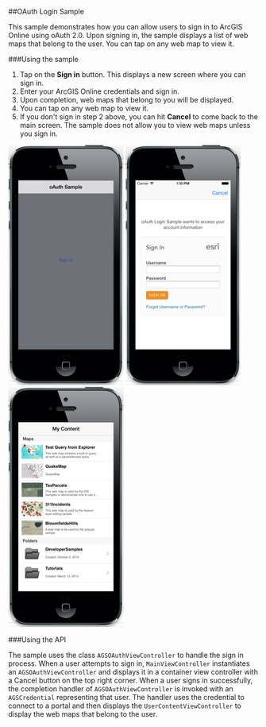 ##OAuth Login Sample

This sample demonstrates how you can allow users to sign in to ArcGIS Online using oAuth 2.0. Upon signing in, the sample displays
a list of web maps that belong to the user. You can tap on any web map to view it.


###Using the sample
1. Tap on the <b>Sign in</b> button. This displays a new screen where you can sign in. 
2. Enter your ArcGIS Online credentials and sign in. 
3. Upon completion, web maps that belong to you will be displayed. 
4. You can tap on any web map to view it.
5. If you don't sign in step 2 above, you can hit <b>Cancel</b> to come back to the main screen. 
The sample does not allow you to view web maps unless you sign in.

![](image.png)
![](image2.png)
![](image3.png)

###Using the API

The sample uses the class <code>AGSOAuthViewController</code> to handle the sign in process. 
When a user attempts to sign in,  <code>MainViewController</code> instantiates an <code>AGSOAuthViewController</code> 
and displays it in a container view controller with a
Cancel button on the top right corner. When a user signs in successfully, the completion handler of <code>AGSOAuthViewController</code>
is invoked with an <code>AGSCredential</code> representing that user. The handler uses the credential to connect to a portal and then displays
the <code>UserContentViewController</code> to display the web maps that belong to the user. 

